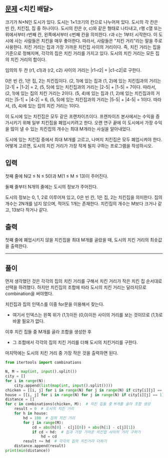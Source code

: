 ## [문제](https://www.acmicpc.net/problem/15686) <치킨 배달>

크기가 N×N인 도시가 있다. 도시는 1×1크기의 칸으로 나누어져 있다. 도시의 각 칸은 빈 칸, 치킨집, 집 중 하나이다. 도시의 칸은 (r, c)와 같은 형태로 나타내고, r행 c열 또는 위에서부터 r번째 칸, 왼쪽에서부터 c번째 칸을 의미한다. r과 c는 1부터 시작한다.
이 도시에 사는 사람들은 치킨을 매우 좋아한다. 따라서, 사람들은 "치킨 거리"라는 말을 주로 사용한다. 치킨 거리는 집과 가장 가까운 치킨집 사이의 거리이다. 즉, 치킨 거리는 집을 기준으로 정해지며, 각각의 집은 치킨 거리를 가지고 있다. 도시의 치킨 거리는 모든 집의 치킨 거리의 합이다.

임의의 두 칸 (r1, c1)과 (r2, c2) 사이의 거리는 |r1-r2| + |c1-c2|로 구한다.

0은 빈 칸, 1은 집, 2는 치킨집이다.
(2, 1)에 있는 집과 (1, 2)에 있는 치킨집과의 거리는 |2-1| + |1-2| = 2, (5, 5)에 있는 치킨집과의 거리는 |2-5| + |1-5| = 7이다. 따라서, (2, 1)에 있는 집의 치킨 거리는 2이다.
(5, 4)에 있는 집과 (1, 2)에 있는 치킨집과의 거리는 |5-1| + |4-2| = 6, (5, 5)에 있는 치킨집과의 거리는 |5-5| + |4-5| = 1이다. 따라서, (5, 4)에 있는 집의 치킨 거리는 1이다.

이 도시에 있는 치킨집은 모두 같은 프랜차이즈이다. 프렌차이즈 본사에서는 수익을 증가시키기 위해 일부 치킨집을 폐업시키려고 한다. 오랜 연구 끝에 이 도시에서 가장 수익을 많이 낼 수 있는  치킨집의 개수는 최대 M개라는 사실을 알아내었다.

도시에 있는 치킨집 중에서 최대 M개를 고르고, 나머지 치킨집은 모두 폐업시켜야 한다. 어떻게 고르면, 도시의 치킨 거리가 가장 작게 될지 구하는 프로그램을 작성하시오.
## 입력

첫째 줄에 N(2 ≤ N ≤ 50)과 M(1 ≤ M ≤ 13)이 주어진다.

둘째 줄부터 N개의 줄에는 도시의 정보가 주어진다.

도시의 정보는 0, 1, 2로 이루어져 있고, 0은 빈 칸, 1은 집, 2는 치킨집을 의미한다. 집의 개수는 2N개를 넘지 않으며, 적어도 1개는 존재한다. 치킨집의 개수는 M보다 크거나 같고, 13보다 작거나 같다.


## 출력

첫째 줄에 폐업시키지 않을 치킨집을 최대 M개를 골랐을 때, 도시의 치킨 거리의 최솟값을 출력한다.

-----

## 풀이

먼저 생각했던 것은 각각의 집의 치킨 거리를 구해서 치킨 거리가 작은 치킨 집 순서대로 선택을 하려했다.
하지만 치킨집의 조합에 따라 도시의 치킨 거리는 달라지므로 combination을 써야했다.

치킨집과 집의 인덱스를 이중 for문을 이용해서 찾는다.
  + 여기서 인덱스는 왼쪽 위가 (1,1)이든 (0,0)이든 사이의 거리를 보는 것이므로 (1,1)로 바꿀 필요가 없다.

이후 치킨 집들 중 M개를 골라 조합을 생성한 후
  + 그 조합에서 각각의 집의 치킨 거리를 더해 도시의 치킨거리를 구한다.

마지막에는 도시의 치킨 거리 중 가장 작은 것을 출력하면 된다.

```python
from itertools import combinations

N, M = map(int, input().split())
city = []
for i in range(N):
    city.append(list(map(int, input().split())))
chicken = [[i, j] for i in range(N) for j in range(N) if city[i][j] == 2]
house = [[i, j] for i in range(N) for j in range(N) if city[i][j] == 1]
distance = []
for c in combinations(chicken, M):  # 치킨 집들 중 M개를 골라 조합 생성
    result = 0  # 도시의 치킨 거리
    for h in house:
        hd = 100  # 집의 치킨 거리
        for j in range(M):
            cd = abs(h[0] - c[j][0]) + abs(h[1] - c[j][1])
            if cd < hd:  # 집과 가장 가까운 치킨집 사이의 거리 구하기
                hd = cd
        result += hd  # 각각의 집의 치킨거리 더하기
    distance.append(result)
print(min(distance))
```
